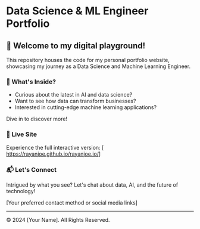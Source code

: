 # Data Science & ML Engineer Portfolio

## 🚀 Welcome to my digital playground!

This repository houses the code for my personal portfolio website, showcasing my journey as a Data Science and Machine Learning Engineer.

### 🔮 What's Inside?

- Curious about the latest in AI and data science?
- Want to see how data can transform businesses?
- Interested in cutting-edge machine learning applications?

Dive in to discover more!

### 🔗 Live Site

Experience the full interactive version: [ https://rayanjoe.github.io/rayanjoe.io/]

### 📬 Let's Connect

Intrigued by what you see? Let's chat about data, AI, and the future of technology!

[Your preferred contact method or social media links]

---

© 2024 [Your Name]. All Rights Reserved.
